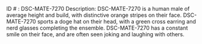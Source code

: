 ID # : DSC-MATE-7270
Description: DSC-MATE-7270 is a human male of average height and build, with distinctive orange stripes on their face. DSC-MATE-7270 sports a doge hat on their head, with a green cross earring and nerd glasses completing the ensemble. DSC-MATE-7270 has a constant smile on their face, and are often seen joking and laughing with others.